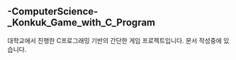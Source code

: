 ## -ComputerScience-_Konkuk_Game_with_C_Program

대학교에서 진행한 C프로그래밍 기반의 간단한 게임 프로젝트입니다. 문서 작성중에 있습니다.
